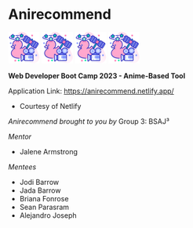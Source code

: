 # Anirecommend
![_logo](favicon.png) ![fauna_logo](favicon.png) ![fauna_logo](favicon.png) ![fauna_logo](favicon.png)

**Web Developer Boot Camp 2023 - Anime-Based Tool**

Application Link: https://anirecommend.netlify.app/
- Courtesy of Netlify

_Anirecommend brought to you by_
Group 3: BSAJ³

_Mentor_
- Jalene Armstrong

_Mentees_
- Jodi Barrow
- Jada Barrow
- Briana Fonrose
- Sean Parasram
- Alejandro Joseph
